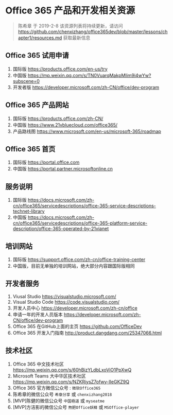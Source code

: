# Office 365 产品和开发相关资源

> 陈希章 于 2019-2-8
> 该资源列表将持续更新，请访问 <https://github.com/chenxizhang/office365dev/blob/master/lessons/chapter1/resources.md> 获取最新信息

## Office 365 试用申请

1. 国际版 <https://products.office.com/en-us/try>
1. 中国版 <https://mp.weixin.qq.com/s/TN0VuarqMakpMIim9i4wYw?subscene=0>
1. 开发者版 <https://developer.microsoft.com/zh-CN/office/dev-program>

## Office 365 产品网站

1. 国际版 <https://products.office.com/zh-CN/>
1. 中国版 <https://www.21vbluecloud.com/office365/>
1. 产品路线图 <https://www.microsoft.com/en-us/microsoft-365/roadmap>

## Office 365 首页

1. 国际版 <https://portal.office.com>
1. 中国版 <https://portal.partner.microsoftonline.cn>

## 服务说明

1. 国际版 <https://docs.microsoft.com/zh-cn/office365/servicedescriptions/office-365-service-descriptions-technet-library>
1. 中国版 <https://docs.microsoft.com/zh-cn/office365/servicedescriptions/office-365-platform-service-description/office-365-operated-by-21vianet>

## 培训网站

1. 国际版 <https://support.office.com/zh-cn/office-training-center>
1. 中国版，目前无单独的培训网站，绝大部分内容跟国际版相同

## 开发者服务

1. Viusal Studio <https://visualstudio.microsoft.com/>
1. Visual Studio Code <https://code.visualstudio.com/>
1. 开发人员中心 <https://developer.microsoft.com/zh-cn/office>
1. 申请一年的开发人员版本 <https://developer.microsoft.com/zh-CN/office/dev-program>
1. Office 365 在GitHub上面的主页 <https://github.com/OfficeDev>
1. Office 365 开发入门指南 <http://product.dangdang.com/25347066.html>

## 技术社区

1. Office 365 中文技术社区 <https://mp.weixin.qq.com/s/60hBizYLdbLxoViO1PpXwQ>
1. Microsoft Teams 大中华区技术社区 <https://mp.weixin.qq.com/s/NZKRiysZ7ofwy-IIeGKZ9Q>
1. Office 365 官方微信公众号 : `微软Office365`
1. 陈希章的微信公众号 `希章分享` 或 `chenxizhang2018`
1. [MVP]陈健的微信公众号 `中国極道` 或 `myseatme`
1. [MVP]方洁影的微信公众号 `熬肥Office妖精` 或 `MSOffice-player`